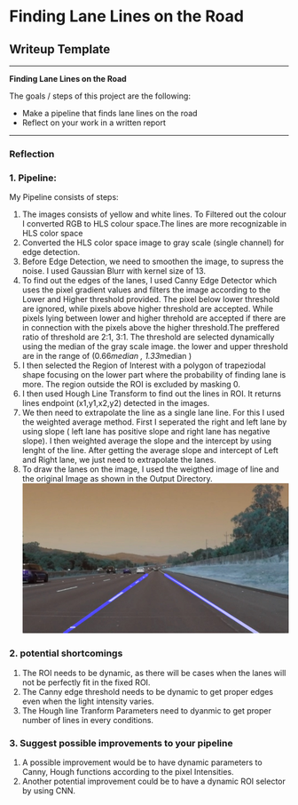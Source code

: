 # **Finding Lane Lines on the Road** 

## Writeup Template

---

**Finding Lane Lines on the Road**

The goals / steps of this project are the following:
* Make a pipeline that finds lane lines on the road
* Reflect on your work in a written report


[//]: # (Image References)

[image1]: ./final_img/solidWhiteRight.jpg "Grayscale"

---

### Reflection

### 1. Pipeline:
My Pipeline consists of  steps:
1. The images consists of yellow and white lines. To Filtered out the colour I converted RGB to HLS colour space.The lines are more 	recognizable in HLS color space
2. Converted the HLS color space image to gray scale (single channel) for edge detection.
3. Before Edge Detection, we need to smoothen the image, to supress the noise. I used Gaussian Blurr with kernel size of 13.
4. To find out the edges of the lanes, I used Canny Edge Detector which uses the pixel gradient values and filters the image according to the Lower and Higher threshold provided. The pixel below lower threshold are ignored, while pixels above higher threshold are accepted. While pixels lying between lower and higher threhold are accepted if there are in connection with the pixels above the higher threshold.The preffered ratio of threshold are 2:1, 3:1.  The threshold are selected dynamically using the median of the gray scale image. the lower and upper threshold are in the range of (0.66*median , 1.33*median )
5. I then selected the Region of Interest with a polygon of trapeziodal shape focusing on the lower part where the probability of finding lane is more. The region outside the ROI is excluded by masking 0.
6. I then used Hough Line Transform to find out the lines in ROI. It returns lines endpoint (x1,y1,x2,y2) detected in the images.
7. We then need to extrapolate the line as a single lane line. For this I used the weighted average method. First I seperated the right and left lane by using slope ( left lane has positive slope and right lane has negative slope). I then weighted average the slope and the intercept by using lenght of the line. After getting the average slope and intercept of Left and Right lane, we just need to extrapolate the lanes.
8.  To draw the lanes on the image, I used the weigthed image of line and the original Image as shown in the Output Directory.    	
![alt text][image1]

### 2. potential shortcomings
1.  The ROI needs to be dynamic, as there will be cases when the lanes will not be perfectly fit in the fixed ROI.
2.  The Canny edge threshold needs to be dynamic to get proper edges even when the light intensity varies.
3.  The Hough line Tranform Parameters need to dyanmic to get proper number of lines in every conditions.

### 3. Suggest possible improvements to your pipeline

1.  A possible improvement would be to have dynamic parameters to Canny, Hough functions according to the pixel Intensities. 
2.  Another potential improvement could be to have a dynamic ROI selector by using CNN.
